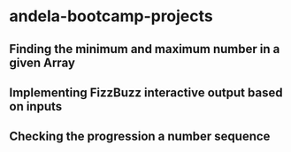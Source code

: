 # andela-bootcamp-projects
## Finding the minimum and maximum number in a given Array
## Implementing FizzBuzz interactive output based on inputs
## Checking the progression a number sequence
